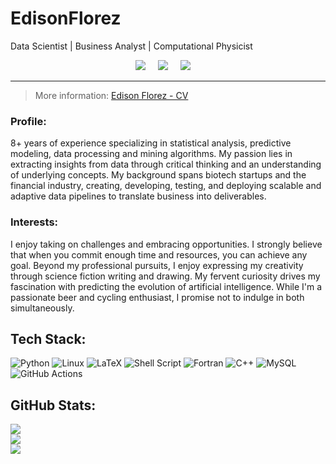 # Edison**Florez**

Data Scientist \| Business Analyst \| Computational Physicist

<p align="center">
<a href="https://twitter.com/edisonflorez_"><img src="https://img.shields.io/badge/twitter-%231DA1F2.svg?&style=for-the-badge&logo=twitter&logoColor=white" /></a>&nbsp;&nbsp;&nbsp;&nbsp;
 <a href="https://www.linkedin.com/in/edisonflorez/"><img src="https://img.shields.io/badge/linkedin-%230077B5.svg?&style=for-the-badge&logo=linkedin&logoColor=white" /></a>&nbsp;&nbsp;&nbsp;&nbsp;
  <a href="mailto:edisonffh@gmail.com?subject=Came%20from%20Github"><img src="https://img.shields.io/badge/gmail-%23D14836.svg?&style=for-the-badge&logo=gmail&logoColor=white" /></a>&nbsp;&nbsp;&nbsp;&nbsp;
<p>

---

> More information: [Edison Florez - CV](https://github.com/e-florez/cv/blob/main/Edison_Florez_CV.pdf)

### Profile:

8+ years of experience specializing in statistical analysis, predictive modeling, data processing and mining algorithms. My passion lies in extracting insights from data through critical thinking and an understanding of underlying concepts. My background spans biotech startups and the financial industry, creating, developing, testing, and deploying scalable and adaptive data pipelines to translate business into deliverables.

### Interests:

I enjoy taking on challenges and embracing opportunities. I strongly believe that when you commit enough time and resources, you can achieve any goal. Beyond my professional pursuits, I enjoy expressing my creativity through science fiction writing and drawing. My fervent curiosity drives my fascination with predicting the evolution of artificial intelligence. While I'm a passionate beer and cycling enthusiast, I promise not to indulge in both simultaneously.

## Tech Stack:

![Python](https://img.shields.io/badge/python-3670A0?style=for-the-badge&logo=python&logoColor=ffdd54) ![Linux](https://img.shields.io/badge/Linux-FCC624?style=for-the-badge&logo=linux&logoColor=black) ![LaTeX](https://img.shields.io/badge/latex-%23008080.svg?style=for-the-badge&logo=latex&logoColor=white) ![Shell Script](https://img.shields.io/badge/shell_script-%23121011.svg?style=for-the-badge&logo=gnu-bash&logoColor=white) ![Fortran](https://img.shields.io/badge/Fortran-%23734F96.svg?style=for-the-badge&logo=fortran&logoColor=white) ![C++](https://img.shields.io/badge/c++-%2300599C.svg?style=for-the-badge&logo=c%2B%2B&logoColor=white) ![MySQL](https://img.shields.io/badge/mysql-%2300f.svg?style=for-the-badge&logo=mysql&logoColor=white) ![GitHub Actions](https://img.shields.io/badge/github%20actions-%232671E5.svg?style=for-the-badge&logo=githubactions&logoColor=white)

## GitHub Stats:

![](https://github-readme-stats.vercel.app/api?username=e-florez&theme=dark&hide_border=false&include_all_commits=false&count_private=false)<br/>
![](https://github-readme-streak-stats.herokuapp.com/?user=e-florez&theme=dark&hide_border=false)<br/>
![](https://github-readme-stats.vercel.app/api/top-langs/?username=e-florez&theme=dark&hide_border=false&include_all_commits=false&count_private=false&layout=compact)
